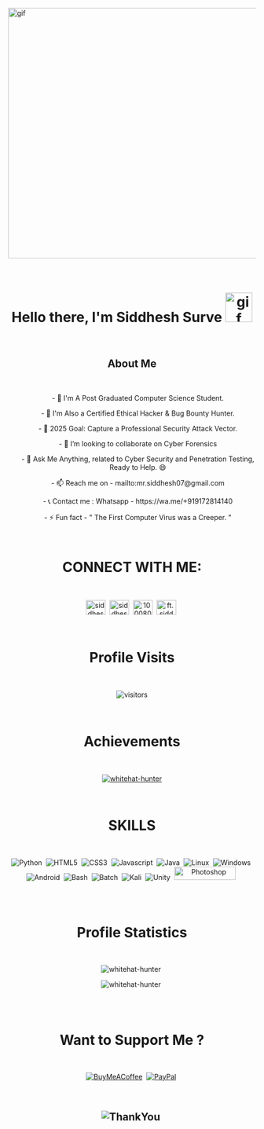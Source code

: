 
<p>
    <img align="center" alt="gif" src="https://c.tenor.com/54mjjpuowCgAAAAC/tenor.gif" width="1015" height="510"/>
</p>

<br>

<p>
<h1 align="center"><b>Hello there, I'm Siddhesh Surve <img alt="gif" src="https://emojipedia-us.s3.amazonaws.com/source/noto-emoji-animations/344/waving-hand_light-skin-tone_1f44b-1f3fb_1f3fb.gif" width="55" height="60"/></b></h1>
</p>


<br>

<h2 align="center">About Me</h2>

<br>

<ul align="center">- 🔭 I'm A Post Graduated Computer Science Student.</ul>
<ul align="center">- 🌱 I'm Also a Certified Ethical Hacker & Bug Bounty Hunter.</ul>
<ul align="center">- 🎯 2025 Goal: Capture a Professional Security Attack Vector.</ul>
<ul align="center">- 👯 I’m looking to collaborate on Cyber Forensics</ul>
<ul align="center">- 💬 Ask Me Anything, related to Cyber Security and Penetration Testing, Ready to Help. 😄</ul>
<ul align="center">- 📫 Reach me on - mailto:mr.siddhesh07@gmail.com </ul>
<ul align="center">-  📞 Contact me : Whatsapp - https://wa.me/+919172814140</ul>
<ul align="center">- ⚡ Fun fact  -  " The First Computer Virus was a Creeper. "</ul>

<br>

<h1 align="center">CONNECT WITH ME: </h1>

<br>

<p align="center">
<a href="https://twitter.com/siddhes66941635" target="blank"><img align="center" src="https://raw.githubusercontent.com/rahuldkjain/github-profile-readme-generator/master/src/images/icons/Social/twitter.svg" alt="siddhes66941635" height="30" width="40" /></a>&nbsp;
<a href="https://linkedin.com/in/siddhesh-surve-785387231" target="blank"><img align="center" src="https://raw.githubusercontent.com/rahuldkjain/github-profile-readme-generator/master/src/images/icons/Social/linked-in-alt.svg" alt="siddhesh-surve-785387231" height="30" width="40" /></a>&nbsp;
<a href="https://fb.com/100080158616594" target="blank"><img align="center" src="https://raw.githubusercontent.com/rahuldkjain/github-profile-readme-generator/master/src/images/icons/Social/facebook.svg" alt="100080158616594" height="30" width="40" /></a>&nbsp;
<a href="https://instagram.com/ft.siddhesh" target="blank"><img align="center" src="https://raw.githubusercontent.com/rahuldkjain/github-profile-readme-generator/master/src/images/icons/Social/instagram.svg" alt="ft.siddhesh" height="30" width="40" /></a>&nbsp;
</p>


<br>

<h1 align="center"> Profile Visits </h1>

<br>

<p align="center">
    <img align="center" alt="visitors" src="https://profile-counter.glitch.me/WhiteHat-Hunter/count.svg" />
</p>

<br>

<h1 align="center">Achievements</h1>

<br>

<p align="center"> <a href="https://github.com/ryo-ma/github-profile-trophy"><img src="https://github-profile-trophy.vercel.app/?username=whitehat-hunter" alt="whitehat-hunter" /></a> </p>

<br>

<h1 align="center">SKILLS</h1>

<br>

<p align="center">
<img src="https://img.shields.io/badge/Python-3776AB?style=for-the-badge&logo=python&logoColor=white" alt="Python"/>&nbsp;
<img src="https://img.shields.io/badge/HTML5-E34F26?style=for-the-badge&logo=html5&logoColor=white" alt="HTML5"/>&nbsp;
<img src="https://img.shields.io/badge/CSS3-1572B6?style=for-the-badge&logo=css3&logoColor=white" alt="CSS3"/>&nbsp;
<img src="https://img.shields.io/badge/JavaScript-F7DF1E?style=for-the-badge&logo=javascript&logoColor=black" alt="Javascript"/>&nbsp;
<img src="https://img.shields.io/badge/Java-ED8B00?style=for-the-badge&logo=java&logoColor=white" alt="Java"/>&nbsp;
<img src="https://img.shields.io/badge/Linux-FCC624?style=for-the-badge&logo=linux&logoColor=black" alt="Linux"/>&nbsp;
<img src="https://img.shields.io/badge/Windows-0078D6?style=for-the-badge&logo=windows&logoColor=white" alt="Windows"/>&nbsp;
<img src="https://img.shields.io/badge/Android-3DDC84?style=for-the-badge&logo=android&logoColor=white" alt="Android"/>&nbsp; 
<img src="https://img.shields.io/badge/GNU%20Bash-4EAA25?style=for-the-badge&logo=GNU%20Bash&logoColor=white" alt="Bash"/>&nbsp;
<img src="https://img.shields.io/badge/windows%20terminal-4D4D4D?style=for-the-badge&logo=windows%20terminal&logoColor=white" alt="Batch"/>&nbsp;
<img src="https://img.shields.io/badge/Kali_Linux-557C94?style=for-the-badge&logo=kali-linux&logoColor=white" alt="Kali"/>&nbsp;
<img src="https://img.shields.io/badge/Unity-100000?style=for-the-badge&logo=unity&logoColor=white" alt="Unity"/>&nbsp;
<img src="https://aleen42.github.io/badges/src/photoshop.svg" width="125" height="27" alt="Photoshop"/>&nbsp;
</p>

<br>
<br>

<h1 align="center"> Profile Statistics </h1>

<br>

<p align="center"><img src="https://github-readme-stats.vercel.app/api/top-langs?username=whitehat-hunter&show_icons=true&locale=en&layout=compact" alt="whitehat-hunter" />&nbsp;</p>
<p align="center"><img src="https://github-readme-stats.vercel.app/api?username=whitehat-hunter&show_icons=true&locale=en" alt="whitehat-hunter" />&nbsp;</p>

<br>
<br>

<h1 align="center">Want to Support Me ?</h1>

<br>

<p align="center">
<a href="https://www.buymeacoffee.com/mrsiddhesh" target="blank"><img src="https://img.shields.io/badge/Buy_Me_A_Coffee-FFDD00?style=for-the-badge&logo=buy-me-a-coffee&logoColor=black" alt="BuyMeACoffee"/></a>&nbsp;
<a href="https://www.paypal.me/mrsiddhesh07" target="blank"><img src="https://img.shields.io/badge/PayPal-00457C?style=for-the-badge&logo=paypal&logoColor=white" alt="PayPal"/></a>&nbsp;
</p>

<br>


<h2 align="center">
<img src="https://email.uplers.com/blog/wp-content/uploads/2017/08/ThankYou-Email-Engagement-Thumbnail.jpg" alt="ThankYou"/>&nbsp;
</h2>
